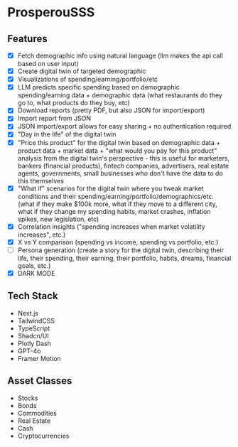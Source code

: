 # ProsperouSSS

## Features
- [x] Fetch demographic info using natural language (llm makes the api call based on user input)
- [x] Create digital twin of targeted demographic
- [x] Visualizations of spending/earning/portfolio/etc
- [x] LLM predicts specific spending based on demographic spending/earning data + demographic data (what restaurants do they go to, what products do they buy, etc)
- [x] Download reports (pretty PDF, but also JSON for import/export)
- [x] Import report from JSON
- [x] JSON import/export allows for easy sharing + no authentication required
- [x] "Day in the life" of the digital twin
- [x] "Price this product" for the digital twin based on demographic data + product data + market data + "what would you pay for this product" analysis from the digital twin's perspective - this is useful for marketers, bankers (financial products), fintech companies, advertisers, real estate agents, governments, small businesses who don't have the data to do this themselves
- [x] "What if" scenarios for the digital twin where you tweak market conditions and their spending/earning/portfolio/demographics/etc. (what if they make $100k more, what if they move to a different city, what if they change my spending habits, market crashes, inflation spikes, new legislation, etc)
- [x] Correlation insights ("spending increases when market volatility increases", etc.)
- [x] X vs Y comparison (spending vs income, spending vs portfolio, etc.)
- [ ] Persona generation (create a story for the digital twin, describing their life, their spending, their earning, their portfolio, habits, dreams, financial goals, etc.)
- [x] DARK MODE

## Tech Stack

- Next.js
- TailwindCSS
- TypeScript
- Shadcn/UI
- Plotly Dash
- GPT-4o
- Framer Motion


## Asset Classes

- Stocks
- Bonds
- Commodities
- Real Estate
- Cash
- Cryptocurrencies
